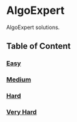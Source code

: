 # AlgoExpert

AlgoExpert solutions.

## Table of Content

### [Easy](./Easy/)

### [Medium](./Medium/)

### [Hard](./Hard/)

### [Very Hard](./VeryHard/)
